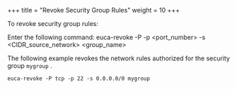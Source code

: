 +++
title = "Revoke Security Group Rules"
weight = 10
+++

To revoke security group rules: 

Enter the following command: 
    euca-revoke -P <protocol> -p <port_number> -s <CIDR_source_network> <group_name>

The following example revokes the network rules authorized for the security group `mygroup` . 


    euca-revoke -P tcp -p 22 -s 0.0.0.0/0 mygroup 

